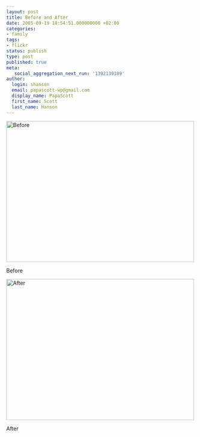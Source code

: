 ```yaml
---
layout: post
title: Before and After
date: 2005-09-19 18:54:51.000000000 +02:00
categories:
- family
tags:
- flickr
status: publish
type: post
published: true
meta:
  _social_aggregation_next_run: '1392139189'
author:
  login: shanson
  email: papascott-wp@gmail.com
  display_name: PapaScott
  first_name: Scott
  last_name: Hanson
---
```

<p><a href="http://www.flickr.com/photos/papascott/44734334/"><img src="http://static.flickr.com/24/44734334_fffbc1e6f1.jpg" width="500" height="375" alt="Before" /></a></p>
<p>Before</p>
<p><a href="http://www.flickr.com/photos/papascott/44734604/"><img src="http://static.flickr.com/31/44734604_b022c6b0ef.jpg" width="500" height="375" alt="After" /></a></p>
<p>After</p>
